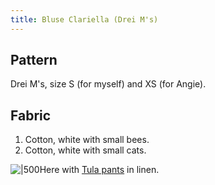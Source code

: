 ```yaml
---
title: Bluse Clariella (Drei M's)
---
```

## Pattern
Drei M's, size S (for myself) and XS (for Angie).

## Fabric
1. Cotton, white with small bees.
2. Cotton, white with small cats.

![|500](projects/attachments/DSCF7892%201.jpg)Here with [Tula pants](projects/sewing/Tula%20pants%20&%20shorts%20(Papercut%20Patterns).md) in linen.